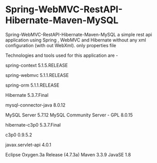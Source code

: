 # Spring-WebMVC-RestAPI-Hibernate-Maven-MySQL
Spring-WebMVC-RestAPI-Hibernate-Maven-MySQL 
a simple rest api application using Spring , WebMVC and Hibernate without any xml configuration (with out WebXml). only properties file

Technologies and tools used for this application are -

spring-context 5.1.5.RELEASE

spring-webmvc 5.1.1.RELEASE

spring-orm 5.1.1.RELEASE

Hibernate 5.3.7.Final

mysql-connector-java 8.0.12

MySQL Server 5.7.12 MySQL Community Server - GPL 8.0.15

hibernate-c3p0 5.3.7.Final

c3p0 0.9.5.2

javax.servlet-api 4.0.1

Eclipse Oxygen.3a Release (4.7.3a) Maven 3.3.9 JavaSE 1.8
